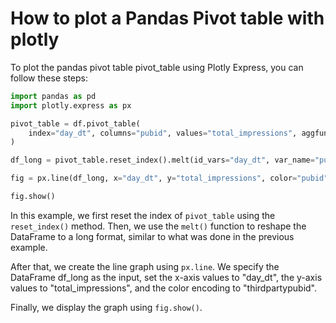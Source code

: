 # How to plot a Pandas Pivot table with plotly

To plot the pandas pivot table pivot_table using Plotly Express, you can follow these steps:

```python
import pandas as pd
import plotly.express as px

pivot_table = df.pivot_table(
    index="day_dt", columns="pubid", values="total_impressions", aggfunc="sum"
)

df_long = pivot_table.reset_index().melt(id_vars="day_dt", var_name="pubid", value_name="total_impressions")

fig = px.line(df_long, x="day_dt", y="total_impressions", color="pubid")

fig.show()
```

In this example, we first reset the index of `pivot_table` using the `reset_index()` method. Then, we use the `melt()` function to reshape the DataFrame to a long format, similar to what was done in the previous example.

After that, we create the line graph using `px.line`. We specify the DataFrame df_long as the input, set the x-axis values to "day_dt", the y-axis values to "total_impressions", and the color encoding to "thirdpartypubid".

Finally, we display the graph using `fig.show()`.


